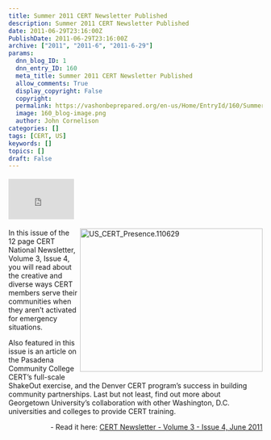 ```yaml
---
title: Summer 2011 CERT Newsletter Published
description: Summer 2011 CERT Newsletter Published
date: 2011-06-29T23:16:00Z
PublishDate: 2011-06-29T23:16:00Z
archive: ["2011", "2011-6", "2011-6-29"]
params:
  dnn_blog_ID: 1
  dnn_entry_ID: 160
  meta_title: Summer 2011 CERT Newsletter Published
  allow_comments: True
  display_copyright: False
  copyright:
  permalink: https://vashonbeprepared.org/en-us/Home/EntryId/160/Summer-2011-CERT-Newsletter-Published
  image: 160_blog-image.png
  author: John Cornelison
categories: []
tags: [CERT, US]
keywords: []
topics: []
draft: False
---
```


<div class="wlWriterHeaderFooter" style="padding-bottom: 4px; margin: 0px; padding-left: 0px; padding-right: 0px; float: none; padding-top: 4px"><iframe src="http://www.facebook.com/widgets/like.php?href=http://vashoneoc.org/Blogs/VashonPreparedness/tabid/164/EntryId/160/Summer-2011-CERT-Newsletter-Published.aspx" frameborder="0" scrolling="no" style="border-bottom: medium none; border-left: medium none; width: 130px; height: 80px; border-top: medium none; border-right: medium none"></iframe></div>
<p><a href="./images/160/Windows-Live-Writer-41503944f49e_E28C-US_CERT_Presence.110629_2.jpg"><img title="US_CERT_Presence.110629" border="0" alt="US_CERT_Presence.110629" align="right" width="362" height="284" style="background-image: none; border-bottom: 0px; border-left: 0px; margin: 0px 0px 5px 5px; padding-left: 0px; padding-right: 0px; display: inline; float: right; border-top: 0px; border-right: 0px; padding-top: 0px" src="./images/160/Windows-Live-Writer-41503944f49e_E28C-US_CERT_Presence.110629_thumb.jpg" /></a>In this issue of the 12 page CERT National Newsletter, Volume 3, Issue 4, you will read about the creative and diverse ways CERT members serve their communities when they aren’t activated for emergency situations.</p>
<p>Also featured in this issue is an article on the Pasadena Community College CERT’s full-scale ShakeOut exercise, and the Denver CERT program’s success in building community partnerships. Last but not least, find out more about Georgetown University’s collaboration with other Washington, D.C. universities and colleges to provide CERT training.</p>
<p align="right">- Read it here: <a href="https://www.citizencorps.gov/cert/newsletter/CERT_Newsletter_V3_I4.pdf">CERT Newsletter - Volume 3 - Issue 4, June 2011</a></p>
